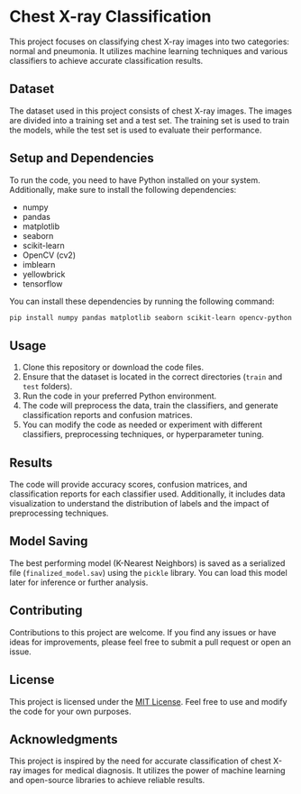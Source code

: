 # Chest X-ray Classification

This project focuses on classifying chest X-ray images into two categories: normal and pneumonia. It utilizes machine learning techniques and various classifiers to achieve accurate classification results.

## Dataset

The dataset used in this project consists of chest X-ray images. The images are divided into a training set and a test set. The training set is used to train the models, while the test set is used to evaluate their performance.

## Setup and Dependencies

To run the code, you need to have Python installed on your system. Additionally, make sure to install the following dependencies:

- numpy
- pandas
- matplotlib
- seaborn
- scikit-learn
- OpenCV (cv2)
- imblearn
- yellowbrick
- tensorflow

You can install these dependencies by running the following command:

```bash
pip install numpy pandas matplotlib seaborn scikit-learn opencv-python imbalanced-learn yellowbrick tensorflow
```


## Usage

1. Clone this repository or download the code files.
2. Ensure that the dataset is located in the correct directories (`train` and `test` folders).
3. Run the code in your preferred Python environment.
4. The code will preprocess the data, train the classifiers, and generate classification reports and confusion matrices.
5. You can modify the code as needed or experiment with different classifiers, preprocessing techniques, or hyperparameter tuning.

## Results

The code will provide accuracy scores, confusion matrices, and classification reports for each classifier used. Additionally, it includes data visualization to understand the distribution of labels and the impact of preprocessing techniques.

## Model Saving

The best performing model (K-Nearest Neighbors) is saved as a serialized file (`finalized_model.sav`) using the `pickle` library. You can load this model later for inference or further analysis.

## Contributing

Contributions to this project are welcome. If you find any issues or have ideas for improvements, please feel free to submit a pull request or open an issue.

## License

This project is licensed under the [MIT License](LICENSE). Feel free to use and modify the code for your own purposes.

## Acknowledgments

This project is inspired by the need for accurate classification of chest X-ray images for medical diagnosis. It utilizes the power of machine learning and open-source libraries to achieve reliable results.
